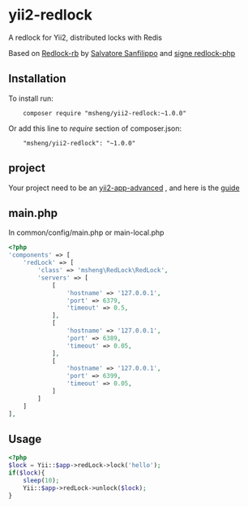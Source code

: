 
# yii2-redlock

A redlock for Yii2, distributed locks with Redis

Based on [Redlock-rb](https://github.com/antirez/redlock-rb) by [Salvatore Sanfilippo](https://github.com/antirez) and [signe redlock-php](https://github.com/signe/redlock-php)

## Installation

To install run:
```
    composer require "msheng/yii2-redlock:~1.0.0"
```
Or add this line to *require* section of composer.json:
```
    "msheng/yii2-redlock": "~1.0.0"
```


## project

Your project need to be an [yii2-app-advanced](https://github.com/yiisoft/yii2-app-advanced) , and here is the [guide](https://github.com/yiisoft/yii2-app-advanced/blob/master/docs/guide/start-installation.md)

## main.php

In common/config/main.php or main-local.php

```PHP
<?php
'components' => [
    'redLock' => [
        'class' => 'msheng\RedLock\RedLock',
        'servers' => [
            [
                'hostname' => '127.0.0.1',
                'port' => 6379,
                'timeout' => 0.5,
            ],
            [
                'hostname' => '127.0.0.1',
                'port' => 6389,
                'timeout' => 0.05,
            ],
            [
                'hostname' => '127.0.0.1',
                'port' => 6399,
                'timeout' => 0.05,
            ]
        ]
    ]
],
```

## Usage

```PHP
<?php
$lock = Yii::$app->redLock->lock('hello');
if($lock){
    sleep(10);
    Yii::$app->redLock->unlock($lock);
}
```

